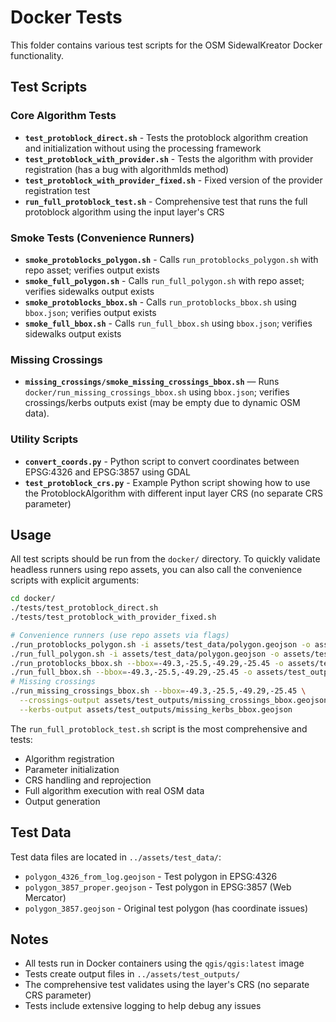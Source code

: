 # Docker Tests

This folder contains various test scripts for the OSM SidewalKreator Docker functionality.

## Test Scripts

### Core Algorithm Tests

- **`test_protoblock_direct.sh`** - Tests the protoblock algorithm creation and initialization without using the processing framework
- **`test_protoblock_with_provider.sh`** - Tests the algorithm with provider registration (has a bug with algorithmIds method)
- **`test_protoblock_with_provider_fixed.sh`** - Fixed version of the provider registration test
- **`run_full_protoblock_test.sh`** - Comprehensive test that runs the full protoblock algorithm using the input layer's CRS

### Smoke Tests (Convenience Runners)

- **`smoke_protoblocks_polygon.sh`** - Calls `run_protoblocks_polygon.sh` with repo asset; verifies output exists
- **`smoke_full_polygon.sh`** - Calls `run_full_polygon.sh` with repo asset; verifies sidewalks output exists
- **`smoke_protoblocks_bbox.sh`** - Calls `run_protoblocks_bbox.sh` using `bbox.json`; verifies output exists
- **`smoke_full_bbox.sh`** - Calls `run_full_bbox.sh` using `bbox.json`; verifies sidewalks output exists

### Missing Crossings

- **`missing_crossings/smoke_missing_crossings_bbox.sh`** — Runs `docker/run_missing_crossings_bbox.sh` using `bbox.json`; verifies crossings/kerbs outputs exist (may be empty due to dynamic OSM data).

### Utility Scripts

- **`convert_coords.py`** - Python script to convert coordinates between EPSG:4326 and EPSG:3857 using GDAL
- **`test_protoblock_crs.py`** - Example Python script showing how to use the ProtoblockAlgorithm with different input layer CRS (no separate CRS parameter)

## Usage

All test scripts should be run from the `docker/` directory. To quickly validate headless runners using repo assets, you can also call the convenience scripts with explicit arguments:

```bash
cd docker/
./tests/test_protoblock_direct.sh
./tests/test_protoblock_with_provider_fixed.sh

# Convenience runners (use repo assets via flags)
./run_protoblocks_polygon.sh -i assets/test_data/polygon.geojson -o assets/test_outputs/protoblocks_polygon.geojson
./run_full_polygon.sh -i assets/test_data/polygon.geojson -o assets/test_outputs/sidewalks_polygon.geojson
./run_protoblocks_bbox.sh --bbox=-49.3,-25.5,-49.29,-25.45 -o assets/test_outputs/protoblocks_bbox.geojson
./run_full_bbox.sh --bbox=-49.3,-25.5,-49.29,-25.45 -o assets/test_outputs/sidewalks_bbox.geojson
# Missing crossings
./run_missing_crossings_bbox.sh --bbox=-49.3,-25.5,-49.29,-25.45 \
  --crossings-output assets/test_outputs/missing_crossings_bbox.geojson \
  --kerbs-output assets/test_outputs/missing_kerbs_bbox.geojson
```

The `run_full_protoblock_test.sh` script is the most comprehensive and tests:
- Algorithm registration
- Parameter initialization  
- CRS handling and reprojection
- Full algorithm execution with real OSM data
- Output generation

## Test Data

Test data files are located in `../assets/test_data/`:
- `polygon_4326_from_log.geojson` - Test polygon in EPSG:4326
- `polygon_3857_proper.geojson` - Test polygon in EPSG:3857 (Web Mercator)
- `polygon_3857.geojson` - Original test polygon (has coordinate issues)

## Notes

- All tests run in Docker containers using the `qgis/qgis:latest` image
- Tests create output files in `../assets/test_outputs/`
- The comprehensive test validates using the layer's CRS (no separate CRS parameter)
- Tests include extensive logging to help debug any issues
